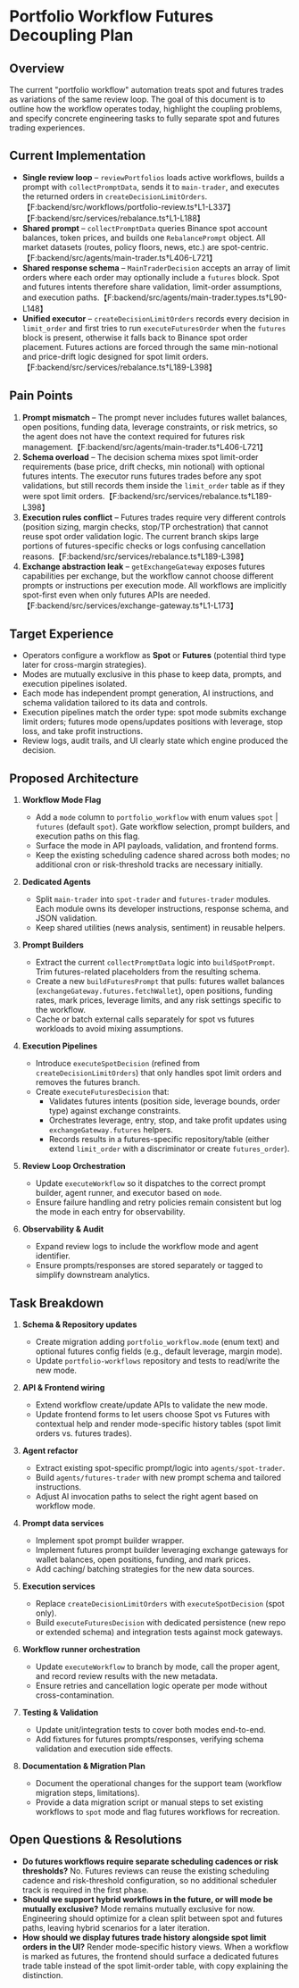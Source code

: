 # Portfolio Workflow Futures Decoupling Plan

## Overview
The current "portfolio workflow" automation treats spot and futures trades as variations of the same review loop. The goal of this document is to outline how the workflow operates today, highlight the coupling problems, and specify concrete engineering tasks to fully separate spot and futures trading experiences.

## Current Implementation
- **Single review loop** – `reviewPortfolios` loads active workflows, builds a prompt with `collectPromptData`, sends it to `main-trader`, and executes the returned orders in `createDecisionLimitOrders`.【F:backend/src/workflows/portfolio-review.ts†L1-L337】【F:backend/src/services/rebalance.ts†L1-L188】
- **Shared prompt** – `collectPromptData` queries Binance spot account balances, token prices, and builds one `RebalancePrompt` object. All market datasets (routes, policy floors, news, etc.) are spot-centric.【F:backend/src/agents/main-trader.ts†L406-L721】
- **Shared response schema** – `MainTraderDecision` accepts an array of limit orders where each order may optionally include a `futures` block. Spot and futures intents therefore share validation, limit-order assumptions, and execution paths.【F:backend/src/agents/main-trader.types.ts†L90-L148】
- **Unified executor** – `createDecisionLimitOrders` records every decision in `limit_order` and first tries to run `executeFuturesOrder` when the `futures` block is present, otherwise it falls back to Binance spot order placement. Futures actions are forced through the same min-notional and price-drift logic designed for spot limit orders.【F:backend/src/services/rebalance.ts†L189-L398】

## Pain Points
1. **Prompt mismatch** – The prompt never includes futures wallet balances, open positions, funding data, leverage constraints, or risk metrics, so the agent does not have the context required for futures risk management.【F:backend/src/agents/main-trader.ts†L406-L721】
2. **Schema overload** – The decision schema mixes spot limit-order requirements (base price, drift checks, min notional) with optional futures intents. The executor runs futures trades before any spot validations, but still records them inside the `limit_order` table as if they were spot limit orders.【F:backend/src/services/rebalance.ts†L189-L398】
3. **Execution rules conflict** – Futures trades require very different controls (position sizing, margin checks, stop/TP orchestration) that cannot reuse spot order validation logic. The current branch skips large portions of futures-specific checks or logs confusing cancellation reasons.【F:backend/src/services/rebalance.ts†L189-L398】
4. **Exchange abstraction leak** – `getExchangeGateway` exposes futures capabilities per exchange, but the workflow cannot choose different prompts or instructions per execution mode. All workflows are implicitly spot-first even when only futures APIs are needed.【F:backend/src/services/exchange-gateway.ts†L1-L173】

## Target Experience
- Operators configure a workflow as **Spot** or **Futures** (potential third type later for cross-margin strategies).
- Modes are mutually exclusive in this phase to keep data, prompts, and execution pipelines isolated.
- Each mode has independent prompt generation, AI instructions, and schema validation tailored to its data and controls.
- Execution pipelines match the order type: spot mode submits exchange limit orders; futures mode opens/updates positions with leverage, stop loss, and take profit instructions.
- Review logs, audit trails, and UI clearly state which engine produced the decision.

## Proposed Architecture
1. **Workflow Mode Flag**
   - Add a `mode` column to `portfolio_workflow` with enum values `spot` | `futures` (default `spot`). Gate workflow selection, prompt builders, and execution paths on this flag.
   - Surface the mode in API payloads, validation, and frontend forms.
   - Keep the existing scheduling cadence shared across both modes; no additional cron or risk-threshold tracks are necessary initially.

2. **Dedicated Agents**
   - Split `main-trader` into `spot-trader` and `futures-trader` modules. Each module owns its developer instructions, response schema, and JSON validation.
   - Keep shared utilities (news analysis, sentiment) in reusable helpers.

3. **Prompt Builders**
   - Extract the current `collectPromptData` logic into `buildSpotPrompt`. Trim futures-related placeholders from the resulting schema.
   - Create a new `buildFuturesPrompt` that pulls: futures wallet balances (`exchangeGateway.futures.fetchWallet`), open positions, funding rates, mark prices, leverage limits, and any risk settings specific to the workflow.
   - Cache or batch external calls separately for spot vs futures workloads to avoid mixing assumptions.

4. **Execution Pipelines**
   - Introduce `executeSpotDecision` (refined from `createDecisionLimitOrders`) that only handles spot limit orders and removes the futures branch.
   - Create `executeFuturesDecision` that:
     - Validates futures intents (position side, leverage bounds, order type) against exchange constraints.
     - Orchestrates leverage, entry, stop, and take profit updates using `exchangeGateway.futures` helpers.
     - Records results in a futures-specific repository/table (either extend `limit_order` with a discriminator or create `futures_order`).

5. **Review Loop Orchestration**
   - Update `executeWorkflow` so it dispatches to the correct prompt builder, agent runner, and executor based on `mode`.
   - Ensure failure handling and retry policies remain consistent but log the mode in each entry for observability.

6. **Observability & Audit**
   - Expand review logs to include the workflow mode and agent identifier.
   - Ensure prompts/responses are stored separately or tagged to simplify downstream analytics.

## Task Breakdown
1. **Schema & Repository updates**
   - Create migration adding `portfolio_workflow.mode` (enum text) and optional futures config fields (e.g., default leverage, margin mode).
   - Update `portfolio-workflows` repository and tests to read/write the new mode.

2. **API & Frontend wiring**
   - Extend workflow create/update APIs to validate the new mode.
   - Update frontend forms to let users choose Spot vs Futures with contextual help and render mode-specific history tables (spot limit orders vs. futures trades).

3. **Agent refactor**
   - Extract existing spot-specific prompt/logic into `agents/spot-trader`.
   - Build `agents/futures-trader` with new prompt schema and tailored instructions.
   - Adjust AI invocation paths to select the right agent based on workflow mode.

4. **Prompt data services**
   - Implement spot prompt builder wrapper.
   - Implement futures prompt builder leveraging exchange gateways for wallet balances, open positions, funding, and mark prices.
   - Add caching/ batching strategies for the new data sources.

5. **Execution services**
   - Replace `createDecisionLimitOrders` with `executeSpotDecision` (spot only).
   - Build `executeFuturesDecision` with dedicated persistence (new repo or extended schema) and integration tests against mock gateways.

6. **Workflow runner orchestration**
   - Update `executeWorkflow` to branch by mode, call the proper agent, and record review results with the new metadata.
   - Ensure retries and cancellation logic operate per mode without cross-contamination.

7. **Testing & Validation**
   - Update unit/integration tests to cover both modes end-to-end.
   - Add fixtures for futures prompts/responses, verifying schema validation and execution side effects.

8. **Documentation & Migration Plan**
   - Document the operational changes for the support team (workflow migration steps, limitations).
   - Provide a data migration script or manual steps to set existing workflows to `spot` mode and flag futures workflows for recreation.

## Open Questions & Resolutions
- **Do futures workflows require separate scheduling cadences or risk thresholds?** No. Futures reviews can reuse the existing scheduling cadence and risk-threshold configuration, so no additional scheduler track is required in the first phase.
- **Should we support hybrid workflows in the future, or will mode be mutually exclusive?** Mode remains mutually exclusive for now. Engineering should optimize for a clean split between spot and futures paths, leaving hybrid scenarios for a later iteration.
- **How should we display futures trade history alongside spot limit orders in the UI?** Render mode-specific history views. When a workflow is marked as futures, the frontend should surface a dedicated futures trade table instead of the spot limit-order table, with copy explaining the distinction.
